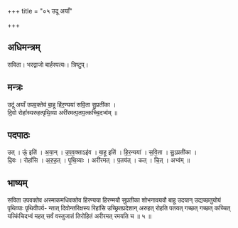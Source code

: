 +++
title = "०५ उदू अयाँ"

+++
## अधिमन्त्रम्
सविता। भरद्वाजो बार्हस्पत्यः। त्रिष्टुप्।

## मन्त्रः
उदू॑ अयाँ उपव॒क्तेव॑ बा॒हू हि॑र॒ण्यया॑ सवि॒ता सु॒प्रती॑का ।  
दि॒वो रोहां॑स्यरुहत्पृथि॒व्या अरी॑रमत्प॒तय॒त्कच्चि॒दभ्व॑म् ॥

## पदपाठः
उत् । ऊं॒ इति॑ । अ॒या॒न् । उ॒प॒व॒क्ताऽइ॑व । बा॒हू इति॑ । हि॒र॒न्यया॑ । स॒वि॒ता । सु॒ऽप्रती॑का ।  
दि॒वः । रोहां॑सि । अ॒रु॒ह॒त् । पृ॒थि॒व्याः । अरी॑रमत् । प॒तय॑त् । कत् । चि॒त् । अभ्व॑म् ॥

## भाष्यम्
सविता उपवक्तेव अस्माकमधिवक्तेव हिरण्यया हिरण्मयौ सुप्रतीका शोभनावयवौ बाहू उदयान् उद्यच्छतुयोयं पृथिव्याः पृथिवीपर्य- न्तात् दिवोन्तरिक्षस्य रिहांसि उच्छ्रितप्रदेशान् अरुहत् रोहति पतयत् गच्छत् गच्छत् कच्चित् यत्किंचिदभ्वं महत् सर्वं वस्तुजातं तिरोहितं अरीरमत् रमयति च ॥ ५ ॥
